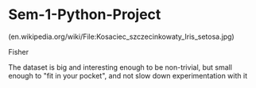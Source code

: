 # Sem-1-Python-Project

(en.wikipedia.org/wiki/File:Kosaciec_szczecinkowaty_Iris_setosa.jpg)

Fisher

The dataset is big and interesting enough to be non-trivial, but small enough to "fit in your pocket", and not slow down experimentation with it





